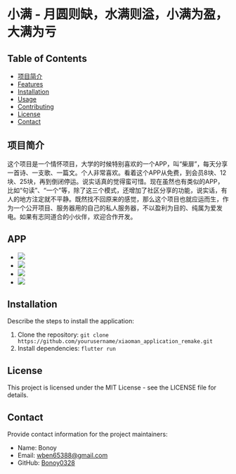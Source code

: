 # 小满 - 月圆则缺，水满则溢，小满为盈，大满为亏

## Table of Contents
- [项目简介](#introduction)
- [Features](#features)
- [Installation](#installation)
- [Usage](#usage)
- [Contributing](#contributing)
- [License](#license)
- [Contact](#contact)

## 项目简介
这个项目是一个情怀项目，大学的时候特别喜欢的一个APP，叫“柴扉”，每天分享一首诗、一支歌、一篇文。个人非常喜欢。看着这个APP从免费，到会员8块、12块、25块，再到倒闭停运。说实话真的觉得蛮可惜。现在虽然也有类似的APP，比如“句读”、“一个”等，除了这三个模式，还增加了社区分享的功能，说实话，有人的地方注定就不平静。既然找不回原来的感觉，那么这个项目也就应运而生，作为一个公开项目、服务器用的自己的私人服务器，不以盈利为目的、纯属为爱发电。如果有志同道合的小伙伴，欢迎合作开发。

## APP
- ![](./assets/images/page1.jpeg)
- ![](./assets/images/page2.jpeg)
- ![](./assets/images/page3.jpeg)
- ![](./assets/images/page4.jpeg)

## Installation
Describe the steps to install the application:
1. Clone the repository: `git clone https://github.com/yourusername/xiaoman_application_remake.git`
2. Install dependencies: `flutter run`

## License
This project is licensed under the MIT License - see the LICENSE file for details.

## Contact
Provide contact information for the project maintainers:
- Name: Bonoy
- Email: wben65388@gmail.com
- GitHub: [Bonoy0328](https://github.com/Bonoy0328)

